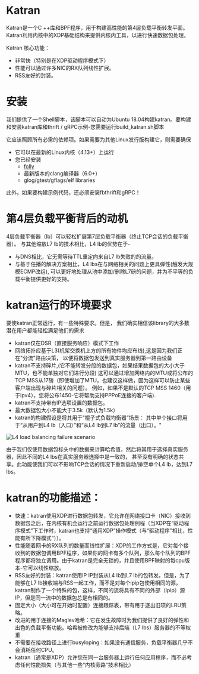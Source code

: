 # Katran
Katran是一个C ++库和BPF程序，用于构建高性能的第4层负载平衡转发平面。 Katran利用内核中的XDP基础结构来提供内核内工具，以进行快速数据包处理。

Katran 核心功能：

- 非常快（特别是在XDP驱动程序模式下）
- 性能可以通过许多NIC的RX队列线性扩展。
- RSS友好的封装。

# 安装

我们提供了一个Shell脚本，该脚本可以自动为Ubuntu 18.04构建katran。要构建和安装katran库和thrift / gRPC示例-您需要运行build_katran.sh脚本

它应该照顾所有必需的依赖项。如果需要为其他Linux发行版构建它，则需要确保

- 它可以在最新的Linux内核（4.13+）上运行
- 您已经安装
  - [folly](https://github.com/facebook/folly)
  - 最新版本的clang编译器（6.0+）
  - glog/gtest/gflags/elf libraries
  

此外，如果要构建示例代码，还必须安装fbthrift和gRPC！

# 第4层负载平衡背后的动机

4层负载平衡器（lb）可以轻松扩展第7层负载平衡器（终止TCP会话的负载平衡器）。
与其他缩放L7 lb的技术相比，L4 lb的优势在于-

- 与DNS相比，它无需等待TTL重定向来自L7 lb失败的的流量。
- 与基于任播的解决方案相比，L4 lbs在与网络相关的问题上更具弹性(触发大规模ECMP改组),
可以更好地处理从池中添加/删除L7磅的问题，并为不平等的负载平衡提供更好的支持。

# katran运行的环境要求

要使katran正常运行，有一些特殊要求。但是，
我们确实相信该library的大多数潜在用户都能轻松满足他们的需求
- katran仅在DSR（直接服务响应）模式下工作
- 网络拓扑应基于L3(机架交换机上方的所有物件均应布线),这是因为我们正在"分流"路由决策，
以便将数据包发送到真实服务器到第一路由设备
- katran不支持碎片,(它不能转发分段的数据包，如果结果数据包的大小大于MTU，也不能单独对它们进行分段)
这可以通过增加网络内的MTU或将公布的TCP MSS从17磅（即使增加了MTU，也建议这样做，因为这样可以防止某些客户端出现与碎片相关的问题）。
例如，如果不是默认的TCP MSS 1460（用于ipv4），您将公布1450-它将帮助支持PPPoE连接的客户端).
- katran不支持带有IP选项设置的数据包。
- 最大数据包大小不能大于3.5k（默认为1.5k）
- katran的构建假设是将其用于"棍子式负载均衡器”场景：
其中单个接口将用于“从用户到L4 lb（入口）”和“从L4 lb到L7 lb”的流量（出口）。"

![L4 load balancing failure scenario](https://github.com/facebookincubator/katran/raw/master/imgs/katran_pktflow.png)

由于我们仅使用数据包标头中的数据来计算哈希值，然后将其用于选择真实服务器，因此不同的L4 lbs在真实服务器选择中是一致的，
甚至没有明确的状态共享。此功能使我们可以不影响TCP会话的情况下重新启动/排空单个L4 lb，达到L7 lbs。

# katran的功能描述：

- 快速：katran使用XDP进行数据包转发，它允许在网络接口卡（NIC）接收到数据包之后，在内核有机会运行之前运行数据包处理例程（当XDP在“驱动程序模式”下工作时，katran也支持“通用XDP”操作模式（与“驱动程序”相比，性能有所下降模式“））。
- 性能随着网卡的RX队列的数量而线性扩展：XDP的工作方式是，它对每个接收到的数据包调用BPF程序，如果你的网卡有多个队列，那么每个队列的BPF程序都将独立调用。由于katran是完全无锁的，并且使用BPF映射的每cpu版本-它可以线性缩放。
- RSS友好的封装：katran使用IP IP封装从L4 lb到L7 lb的包转发。但是，为了能够在L7 lb接收端与RSS一起工作，而不是对每个ipip包使用相同的源，katran制作了一个特殊的包，这样，不同的流将具有不同的外部（ipip）源IP，但是同一流中的数据包总是有相同的。
- 固定大小（大小可在开始时配置）连接跟踪表，带有用于逐出旧项的LRU策略。
- 改进的用于连接的Maglev哈希：它在发生故障时为我们提供了良好的弹性和出色的负载平衡功能。哈希被修改为能够支持后端（L7 lbs）服务器的不等权重
- 不需要在接收路径上进行busyloping：如果没有通信服务，负载平衡器几乎不会消耗任何CPU。
- katran（通常是XDP）允许您在同一台服务器上运行任何应用程序，而不必考虑任何性能损失（与其他一些“内核旁路”技术相比）